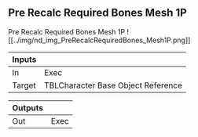 ## Pre Recalc Required Bones Mesh 1P
Pre Recalc Required Bones Mesh 1P
![[../img/nd_img_PreRecalcRequiredBones_Mesh1P.png]]

|Inputs||
|--|--|
| In | Exec |
| Target | TBLCharacter Base Object Reference |

|Outputs||
|--|--|
| Out | Exec |
